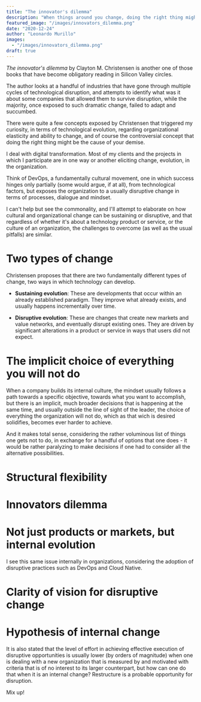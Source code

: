 ```yaml
---
title: "The innovator's dilemma"
description: "When things around you change, doing the right thing might be the wrong thing. Plus the gravity pull of the well established."
featured_image: "/images/innovators_dilemma.png"
date: "2020-12-24"
author: "Leonardo Murillo"
images:
  - "/images/innovators_dilemma.png"
draft: true
---
```

_The innovator's dilemma_ by Clayton M. Christensen is another one of those books that have become obligatory reading in Silicon Valley circles.

The author looks at a handful of industries that have gone through multiple cycles of technological disruption, and attempts to identify what was it about some companies that allowed them to survive disruption, while the majority, once exposed to such dramatic change, failed to adapt and succumbed.

There were quite a few concepts exposed by Christensen that triggered my curiosity, in terms of technological evolution, regarding organizational elasticity and ability to change, and of course the controversial concept that doing the right thing might be the cause of your demise.

I deal with digital transformation. Most of my clients and the projects in which I participate are in one way or another eliciting change, evolution, in the organization.

Think of DevOps, a fundamentally cultural movement, one in which success hinges only partially (some would argue, if at all), from technological factors, but exposes the organization to a usually disruptive change in terms of processes, dialogue and mindset.

I can't help but see the commonality, and I'll attempt to elaborate on how cultural and organizational change can be sustaining or disruptive, and that regardless of whether it's about a technology product or service, or the culture of an organization, the challenges to overcome (as well as the usual pitfalls) are similar. 

# Two types of change

Christensen proposes that there are two fundamentally different types of change, two ways in which technology can develop.

- **Sustaining evolution**: These are developments that occur within an already established paradigm. They improve what already exists, and usually happens incrementally over time.

- **Disruptive evolution**: These are changes that create new markets and value networks, and eventually disrupt existing ones. They are driven by significant alterations in a product or service in ways that users did not expect.

# The implicit choice of everything you will not do

When a company builds its internal culture, the mindset usually follows a path towards a specific objective, towards what you want to accomplish, but there is an implicit, much broader decisions that is happening at the same time, and usually outside the line of sight of the leader, the choice of everything the organization will not do, which as that wich is desired solidifies, becomes ever harder to achieve.

And it makes total sense, considering the rather voluminous list of things one gets not to do, in exchange for a handful of options that one does - it would be rather paralyzing to make decisions if one had to consider all the alternative possibilities.

# Structural flexibility

# Innovators dilemma 

# Not just products or markets, but internal evolution

I see this same issue internally in organizations, considering the adoption of disruptive practices such as DevOps and Cloud Native.

# Clarity of vision for disruptive change

# Hypothesis of internal change

It is also stated that the level of effort in achieving effective execution of disruptive opportunities is usually lower (by orders of magnitude) when one is dealing with a new organization that is measured by and motivated with criteria that is of no interest to its larger counterpart, but how can one do that when it is an internal change? Restructure is a probable opportunity for disruption.

Mix up!